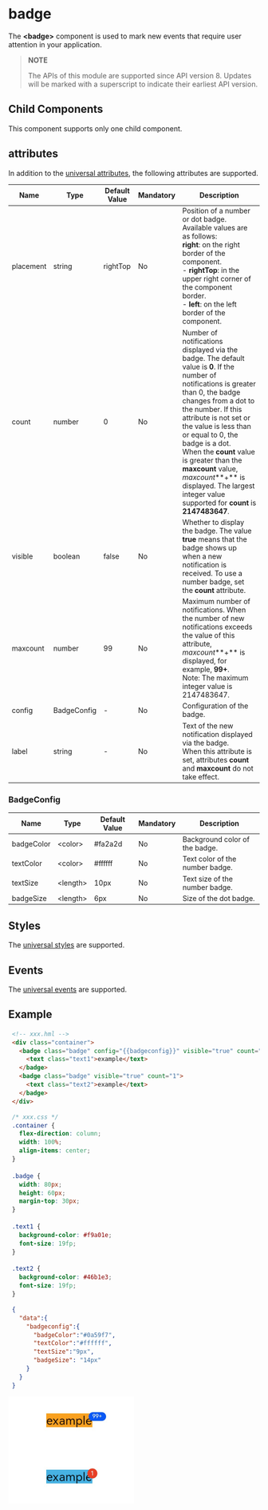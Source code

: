 # badge


The **\<badge>** component is used to mark new events that require user attention in your application.

>  **NOTE**
>
> The APIs of this module are supported since API version 8. Updates will be marked with a superscript to indicate their earliest API version.


## Child Components

This component supports only one child component.


## attributes

In addition to the [universal attributes](js-service-widget-common-attributes.md), the following attributes are supported.

| Name| Type| Default Value| Mandatory| Description|
| -------- | -------- | -------- | -------- | -------- |
| placement | string | rightTop | No| Position of a number or dot badge. Available values are as follows:<br>**right**: on the right border of the component.<br>- **rightTop**: in the upper right corner of the component border.<br>- **left**: on the left border of the component.|
| count | number | 0 | No| Number of notifications displayed via the badge. The default value is **0**. If the number of notifications is greater than 0, the badge changes from a dot to the number. If this attribute is not set or the value is less than or equal to 0, the badge is a dot.<br>When the **count** value is greater than the **maxcount** value, *maxcount***+** is displayed. The largest integer value supported for **count** is **2147483647**.|
| visible | boolean | false | No| Whether to display the badge. The value **true** means that the badge shows up when a new notification is received. To use a number badge, set the **count** attribute.|
| maxcount | number | 99 | No| Maximum number of notifications. When the number of new notifications exceeds the value of this attribute, *maxcount***+** is displayed, for example, **99+**.<br>Note: The maximum integer value is 2147483647.|
| config | BadgeConfig | - | No| Configuration of the badge.|
| label | string | - | No| Text of the new notification displayed via the badge.<br>When this attribute is set, attributes **count** and **maxcount** do not take effect.|

### BadgeConfig

| Name| Type| Default Value| Mandatory| Description|
| -------- | -------- | -------- | -------- | -------- |
| badgeColor | &lt;color&gt; | 	#fa2a2d | No| Background color of the badge.|
| textColor | &lt;color&gt; | #ffffff | No| Text color of the number badge.|
| textSize | &lt;length&gt; | 10px | No| Text size of the number badge.|
| badgeSize | &lt;length&gt; | 6px | No| Size of the dot badge.|


## Styles

The [universal styles](js-service-widget-common-styles.md) are supported.


## Events

The [universal events](js-service-widget-common-events.md) are supported.


## Example

   ```html
    <!-- xxx.hml -->
    <div class="container">
      <badge class="badge" config="{{badgeconfig}}" visible="true" count="100" maxcount="99">
        <text class="text1">example</text>
      </badge>
      <badge class="badge" visible="true" count="1">
        <text class="text2">example</text>
      </badge>
    </div>
   ```

   ```css
    /* xxx.css */
    .container {
      flex-direction: column;
      width: 100%;
      align-items: center;
    }

    .badge {
      width: 80px;
      height: 60px;
      margin-top: 30px;
    }

    .text1 {
      background-color: #f9a01e;
      font-size: 19fp;
    }

    .text2 {
      background-color: #46b1e3;
      font-size: 19fp;
    }
   ```

   ```json
    {
      "data":{
        "badgeconfig":{
          "badgeColor":"#0a59f7",
          "textColor":"#ffffff",
          "textSize":"9px",
          "badgeSize": "14px"
        }
      }
    }
   ```

![badgeSample](figures/badgeSample.png)
